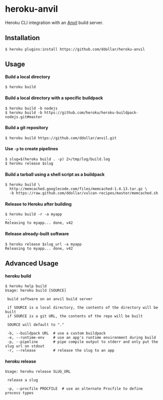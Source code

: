 # heroku-anvil

Heroku CLI integration with an [Anvil](https://github.com/ddollar/anvil) build server.

## Installation

    $ heroku plugins:install https://github.com/ddollar/heroku-anvil

## Usage

#### Build a local directory

    $ heroku build

#### Build a local directory with a specific buildpack
    $ heroku build -b nodejs
    $ heroku build -b https://github.com/heroku/heroku-buildpack-nodejs.git#master

#### Build a git repository

    $ heroku build https://github.com/ddollar/anvil.git

#### Use `-p` to create pipelines

    $ slug=$(heroku build . -p) 2>/tmp/log/build.log
    $ heroku release $slug

#### Build a tarball using a shell script as a buildpack
    $ heroku build \
      http://memcached.googlecode.com/files/memcached-1.4.13.tar.gz \
      -b https://raw.github.com/ddollar/vulcan-recipes/master/memcached.sh

#### Release to Heroku after building

    $ heroku build -r -a myapp
    ...
    Releasing to myapp... done, v42

#### Release already-built software

    $ heroku release $slug_url -a myapp
    Releasing to myapp... done, v42

## Advanced Usage

#### heroku build

    $ heroku help build
    Usage: heroku build [SOURCE]

     build software on an anvil build server

     if SOURCE is a local directory, the contents of the directory will be built
     if SOURCE is a git URL, the contents of the repo will be built

     SOURCE will default to "."

     -b, --buildpack URL  # use a custom buildpack
     -e, --runtime-env    # use an app's runtime environment during build
     -p, --pipeline       # pipe compile output to stderr and only put the slug url on stdout
     -r, --release        # release the slug to an app

#### heroku release

    Usage: heroku release SLUG_URL

     release a slug

     -p, --procfile PROCFILE  # use an alternate Procfile to define process types
